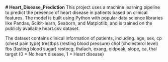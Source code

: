 **# Heart_Disease_Prediction**
This project uses a machine learning pipeline to predict the presence of heart disease in patients based on clinical features. The model is built using Python with popular data science libraries like Pandas, Scikit-learn, Seaborn, and Matplotlib, and is trained on the publicly available heart.csv dataset.

The dataset contains clinical information of patients, including.
age, sex, cp (chest pain type)
trestbps (resting blood pressure)
chol (cholesterol level)
fbs (fasting blood sugar)
restecg, thalach, exang, oldpeak, slope, ca, thal
target (0 = No heart disease, 1 = Heart disease)
